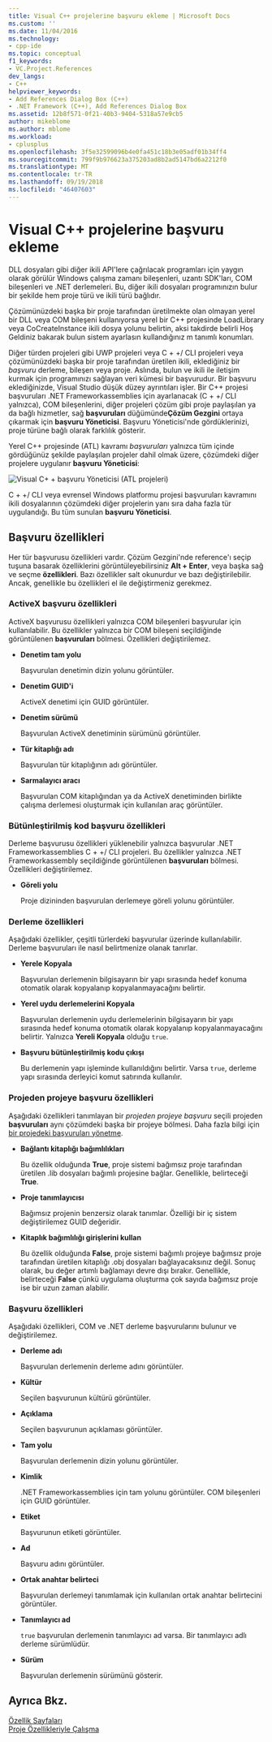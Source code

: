 ```yaml
---
title: Visual C++ projelerine başvuru ekleme | Microsoft Docs
ms.custom: ''
ms.date: 11/04/2016
ms.technology:
- cpp-ide
ms.topic: conceptual
f1_keywords:
- VC.Project.References
dev_langs:
- C++
helpviewer_keywords:
- Add References Dialog Box (C++)
- .NET Framework (C++), Add References Dialog Box
ms.assetid: 12b8f571-0f21-40b3-9404-5318a57e9cb5
author: mikeblome
ms.author: mblome
ms.workload:
- cplusplus
ms.openlocfilehash: 3f5e32599096b4e0fa451c18b3e05adf01b34ff4
ms.sourcegitcommit: 799f9b976623a375203ad8b2ad5147bd6a2212f0
ms.translationtype: MT
ms.contentlocale: tr-TR
ms.lasthandoff: 09/19/2018
ms.locfileid: "46407603"
---
```

# <a name="adding-references-in-visual-c-projects"></a>Visual C++ projelerine başvuru ekleme

DLL dosyaları gibi diğer ikili API'lere çağrılacak programları için yaygın olarak görülür Windows çalışma zamanı bileşenleri, uzantı SDK'ları, COM bileşenleri ve .NET derlemeleri. Bu, diğer ikili dosyaları programınızın bulur bir şekilde hem proje türü ve ikili türü bağlıdır.

Çözümünüzdeki başka bir proje tarafından üretilmekte olan olmayan yerel bir DLL veya COM bileşeni kullanıyorsa yerel bir C++ projesinde LoadLibrary veya CoCreateInstance ikili dosya yolunu belirtin, aksi takdirde belirli Hoş Geldiniz bakarak bulun sistem ayarlasın kullandığınız m tanımlı konumları.

Diğer türden projeleri gibi UWP projeleri veya C + +/ CLI projeleri veya çözümünüzdeki başka bir proje tarafından üretilen ikili, eklediğiniz bir *başvuru* derleme, bileşen veya proje.   Aslında, bulun ve ikili ile iletişim kurmak için programınızı sağlayan veri kümesi bir başvurudur.       Bir başvuru eklediğinizde, Visual Studio düşük düzey ayrıntıları işler. Bir C++ projesi başvuruları .NET Frameworkassemblies için ayarlanacak (C + +/ CLI yalnızca), COM bileşenlerini, diğer projeleri çözüm gibi proje paylaşılan ya da bağlı hizmetler, sağ **başvuruları** düğümünde**Çözüm Gezgini** ortaya çıkarmak için **başvuru Yöneticisi**. Başvuru Yöneticisi'nde gördüklerinizi, proje türüne bağlı olarak farklılık gösterir.

Yerel C++ projesinde (ATL) kavramı *başvuruları* yalnızca tüm içinde gördüğünüz şekilde paylaşılan projeler dahil olmak üzere, çözümdeki diğer projelere uygulanır **başvuru Yöneticisi**:

![Visual C&#43; &#43; başvuru Yöneticisi &#40;ATL projeleri&#41;](../ide/media/visual-c---reference-manager--atl-projects-.png "Visual C++ başvuru Yöneticisi (ATL projeleri)")

C + +/ CLI veya evrensel Windows platformu projesi başvuruları kavramını ikili dosyalarının çözümdeki diğer projelerin yanı sıra daha fazla tür uygulandığı.  Bu tüm sunulan **başvuru Yöneticisi**.

## <a name="reference-properties"></a>Başvuru özellikleri

Her tür başvurusu özellikleri vardır. Çözüm Gezgini'nde reference'ı seçip tuşuna basarak özelliklerini görüntüleyebilirsiniz **Alt + Enter**, veya başka sağ ve seçme **özellikleri**. Bazı özellikler salt okunurdur ve bazı değiştirilebilir. Ancak, genellikle bu özellikleri el ile değiştirmeniz gerekmez.

### <a name="activex-reference-properties"></a>ActiveX başvuru özellikleri

ActiveX başvurusu özellikleri yalnızca COM bileşenleri başvurular için kullanılabilir. Bu özellikler yalnızca bir COM bileşeni seçildiğinde görüntülenen **başvuruları** bölmesi. Özellikleri değiştirilemez.

- **Denetim tam yolu**

   Başvurulan denetimin dizin yolunu görüntüler.

- **Denetim GUID'i**

   ActiveX denetimi için GUID görüntüler.

- **Denetim sürümü**

   Başvurulan ActiveX denetiminin sürümünü görüntüler.

- **Tür kitaplığı adı**

   Başvurulan tür kitaplığının adı görüntüler.

- **Sarmalayıcı aracı**

   Başvurulan COM kitaplığından ya da ActiveX denetiminden birlikte çalışma derlemesi oluşturmak için kullanılan araç görüntüler.

### <a name="assembly-reference-properties"></a>Bütünleştirilmiş kod başvuru özellikleri

Derleme başvurusu özellikleri yüklenebilir yalnızca başvurular .NET Frameworkassemblies C + +/ CLI projeleri. Bu özellikler yalnızca .NET Frameworkassembly seçildiğinde görüntülenen **başvuruları** bölmesi. Özellikleri değiştirilemez.

- **Göreli yolu**

   Proje dizininden başvurulan derlemeye göreli yolunu görüntüler.

### <a name="build-properties"></a>Derleme özellikleri

Aşağıdaki özellikler, çeşitli türlerdeki başvurular üzerinde kullanılabilir. Derleme başvuruları ile nasıl belirtmenize olanak tanırlar.

- **Yerele Kopyala**

   Başvurulan derlemenin bilgisayarın bir yapı sırasında hedef konuma otomatik olarak kopyalanıp kopyalanmayacağını belirtir.

- **Yerel uydu derlemelerini Kopyala**

   Başvurulan derlemenin uydu derlemelerinin bilgisayarın bir yapı sırasında hedef konuma otomatik olarak kopyalanıp kopyalanmayacağını belirtir. Yalnızca **Yereli Kopyala** olduğu `true`.

- **Başvuru bütünleştirilmiş kodu çıkışı**

   Bu derlemenin yapı işleminde kullanıldığını belirtir. Varsa `true`, derleme yapı sırasında derleyici komut satırında kullanılır.

### <a name="project-to-project-reference-properties"></a>Projeden projeye başvuru özellikleri

Aşağıdaki özellikleri tanımlayan bir *projeden projeye başvuru* seçili projeden **başvuruları** aynı çözümdeki başka bir projeye bölmesi. Daha fazla bilgi için [bir projedeki başvuruları yönetme](/visualstudio/ide/managing-references-in-a-project).

- **Bağlantı kitaplığı bağımlılıkları**

   Bu özellik olduğunda **True**, proje sistemi bağımsız proje tarafından üretilen .lib dosyaları bağımlı projesine bağlar. Genellikle, belirteceği **True**.

- **Proje tanımlayıcısı**

   Bağımsız projenin benzersiz olarak tanımlar. Özelliği bir iç sistem değiştirilemez GUID değeridir.

- **Kitaplık bağımlılığı girişlerini kullan**

   Bu özellik olduğunda **False**, proje sistemi bağımlı projeye bağımsız proje tarafından üretilen kitaplığı .obj dosyaları bağlayacaksınız değil. Sonuç olarak, bu değer artımlı bağlamayı devre dışı bırakır. Genellikle, belirteceği **False** çünkü uygulama oluşturma çok sayıda bağımsız proje ise bir uzun zaman alabilir.

### <a name="reference-properties"></a>Başvuru özellikleri

Aşağıdaki özellikleri, COM ve .NET derleme başvurularını bulunur ve değiştirilemez.

- **Derleme adı**

   Başvurulan derlemenin derleme adını görüntüler.

- **Kültür**

   Seçilen başvurunun kültürü görüntüler.

- **Açıklama**

   Seçilen başvurunun açıklaması görüntüler.

- **Tam yolu**

   Başvurulan derlemenin dizin yolunu görüntüler.

- **Kimlik**

   .NET Frameworkassemblies için tam yolunu görüntüler. COM bileşenleri için GUID görüntüler.

- **Etiket**

   Başvurunun etiketi görüntüler.

- **Ad**

   Başvuru adını görüntüler.

- **Ortak anahtar belirteci**

   Başvurulan derlemeyi tanımlamak için kullanılan ortak anahtar belirtecini görüntüler.

- **Tanımlayıcı ad**

   `true` başvurulan derlemenin tanımlayıcı ad varsa. Bir tanımlayıcı adlı derleme sürümlüdür.

- **Sürüm**

   Başvurulan derlemenin sürümünü gösterir.

## <a name="see-also"></a>Ayrıca Bkz.

[Özellik Sayfaları](../ide/property-pages-visual-cpp.md)<br>
[Proje Özellikleriyle Çalışma](../ide/working-with-project-properties.md)